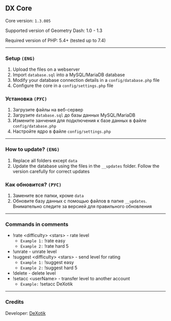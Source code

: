 ## DX Core

Core version: `1.3.005`

Supported version of Geometry Dash: 1.0 - 1.3

Required version of PHP: 5.4+ (tested up to 7.4)

---

### Setup `(ENG)`

1. Upload the files on a webserver
2. Import `database.sql` into a MySQL/MariaDB database
3. Modify your database connection details in a `config/database.php` file
4. Configure the core in a `config/settings.php` file


### Установка `(РУС)`

1. Загрузите файлы на веб-сервер
2. Загрузите `database.sql` до базы данных MySQL/MariaDB
3. Измените занчения для подключения к базе данных в файле `config/database.php`
4. Настройте ядро в файле `config/settings.php`

---

### How to update? `(ENG)`

1. Replace all folders except `data`
2. Update the database using the files in the `__updates` folder. Follow the version carefully for correct updates

### Как обновится? `(РУС)`

1. Замените все папки, кроме `data`
2. Обновите базу данных с помощью файлов в папке `__updates`. Внимательно следите за версией для правильного обновления

---

### Commands in comments
* !rate \<difficulty\> \<stars\> - rate level
  * `Example 1:` !rate easy
  * `Example 2:` !rate hard 5
* !unrate - unrate level
* !suggest \<difficulty\> \<stars\> - send level for rating
  * `Example 1:` !suggest easy
  * `Example 2:` !suggest hard 5
* !delete - delete level
* !setacc \<userName\> - transfer level to another account
  * `Example:` !setacc DeXotik

---

### Credits

Developer: [DeXotik](https://vk.com/dexotik)
